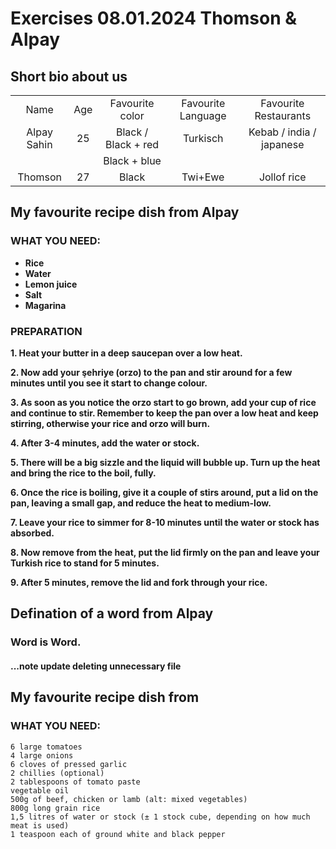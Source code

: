 # Exercises 08.01.2024 Thomson & Alpay


## Short bio about us 

||||||
|:-:|:-:|:-:|:-:|:-:|
| Name |Age| Favourite color | Favourite Language | Favourite Restaurants|
|Alpay Sahin|25|Black / Black + red|Turkisch|Kebab / india / japanese|
|||Black + blue|||
|Thomson|27|Black|Twi+Ewe|Jollof rice|

## My favourite recipe dish from Alpay

### WHAT YOU NEED:
 - **Rice**
 - **Water**
 - **Lemon juice**
 - **Salt**
 - **Magarina**

### PREPARATION


**1. Heat your butter in a deep saucepan over a low heat.**

**2. Now add your şehriye (orzo) to the pan and stir around for a few minutes until you see it start to change colour.**

**3. As soon as you notice the orzo start to go brown, add your cup of rice and continue to stir. Remember to keep the pan over a low heat and keep stirring, otherwise your rice and orzo will burn.**

**4. After 3-4 minutes, add the water or stock.**

**5. There will be a big sizzle and the liquid will bubble up. Turn up the heat and bring the rice to the boil, fully.**

**6. Once the rice is boiling, give it a couple of stirs around, put a lid on the pan, leaving a small gap, and reduce the heat to medium-low.**

**7. Leave your rice to simmer for 8-10 minutes until the water or stock has absorbed.**

**8. Now remove from the heat, put the lid firmly on the pan and leave your Turkish rice to stand for 5 minutes.**

**9. After 5 minutes, remove the lid and fork through your rice.**

## Defination of a word from Alpay

### Word is Word.


#### ...note update  deleting unnecessary file

## My favourite recipe dish from

### WHAT YOU NEED:


    6 large tomatoes
    4 large onions
    6 cloves of pressed garlic
    2 chillies (optional)
    2 tablespoons of tomato paste
    vegetable oil
    500g of beef, chicken or lamb (alt: mixed vegetables)
    800g long grain rice
    1,5 litres of water or stock (± 1 stock cube, depending on how much meat is used)
    1 teaspoon each of ground white and black pepper
